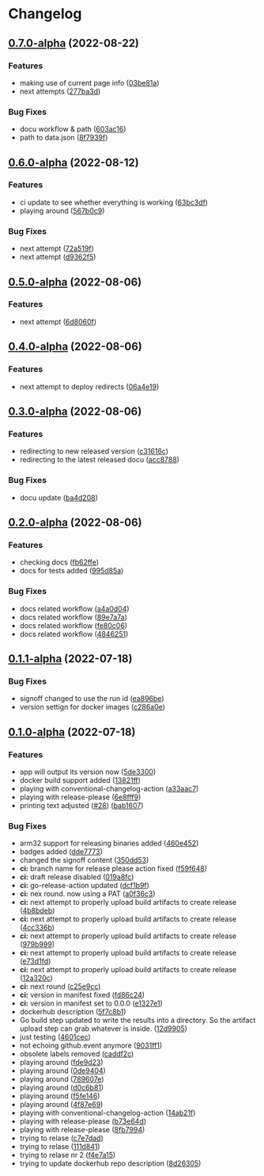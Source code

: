 # Changelog

## [0.7.0-alpha](https://github.com/dadrus/github-integrations/compare/v0.6.0-alpha...v0.7.0-alpha) (2022-08-22)


### Features

* making use of current page info ([03be81a](https://github.com/dadrus/github-integrations/commit/03be81a19a800670b7e9ea2f6dd9796a84e50c30))
* next attempts ([277ba3d](https://github.com/dadrus/github-integrations/commit/277ba3d1df5c18a90423d6da45652a4d346689cd))


### Bug Fixes

* docu workflow & path ([603ac16](https://github.com/dadrus/github-integrations/commit/603ac16686fac520c2cd21d9aac8e776b25113e2))
* path to data.json ([8f7939f](https://github.com/dadrus/github-integrations/commit/8f7939f09be740362de7385dee02708a14819ba1))

## [0.6.0-alpha](https://github.com/dadrus/github-integrations/compare/v0.5.0-alpha...v0.6.0-alpha) (2022-08-12)


### Features

* ci update to see whether everything is working ([63bc3df](https://github.com/dadrus/github-integrations/commit/63bc3dfc1d5036af27a769b8e27f31f2982c065f))
* playing around ([567b0c9](https://github.com/dadrus/github-integrations/commit/567b0c92050d2229c5cc7aa92a1daee3d7224aba))


### Bug Fixes

* next attempt ([72a519f](https://github.com/dadrus/github-integrations/commit/72a519f672ec4be3f7cb40186bbf0a0bf726d174))
* next attempt ([d9362f5](https://github.com/dadrus/github-integrations/commit/d9362f53ba9876062735b8686a365c35bc09248c))

## [0.5.0-alpha](https://github.com/dadrus/github-integrations/compare/v0.4.0-alpha...v0.5.0-alpha) (2022-08-06)


### Features

* next attempt ([6d8060f](https://github.com/dadrus/github-integrations/commit/6d8060f91d8c3dac9460bfb6995fb7c541b2a54a))

## [0.4.0-alpha](https://github.com/dadrus/github-integrations/compare/v0.3.0-alpha...v0.4.0-alpha) (2022-08-06)


### Features

* next attempt to deploy redirects ([06a4e19](https://github.com/dadrus/github-integrations/commit/06a4e19f613e6e99a256c5f18b78bc4a8f1f9f71))

## [0.3.0-alpha](https://github.com/dadrus/github-integrations/compare/v0.2.0-alpha...v0.3.0-alpha) (2022-08-06)


### Features

* redirecting to new released version ([c31616c](https://github.com/dadrus/github-integrations/commit/c31616cd0405f2890d55b719382084462d6f4581))
* redirecting to the latest released docu ([acc8788](https://github.com/dadrus/github-integrations/commit/acc87885b54737d8d9d89bd4dabe96e301818671))


### Bug Fixes

* docu update ([ba4d208](https://github.com/dadrus/github-integrations/commit/ba4d208d1ceb068f18d68eb6d4c18a4557cc7d2a))

## [0.2.0-alpha](https://github.com/dadrus/github-integrations/compare/v0.1.1-alpha...v0.2.0-alpha) (2022-08-06)


### Features

* checking docs ([fb62ffe](https://github.com/dadrus/github-integrations/commit/fb62ffe01aac19bd383ceb95cbd0258f829dda3a))
* docs for tests added ([995d85a](https://github.com/dadrus/github-integrations/commit/995d85aa80fa11288065cab33c9a2d653eee6b05))


### Bug Fixes

* docs related workflow ([a4a0d04](https://github.com/dadrus/github-integrations/commit/a4a0d04408adf3576b330c1a20797bc4aeb63e3c))
* docs related workflow ([89e7a7a](https://github.com/dadrus/github-integrations/commit/89e7a7a16a5d26d8c5708340f4a54c547d88954b))
* docs related workflow ([fe80c06](https://github.com/dadrus/github-integrations/commit/fe80c0603420769f9b1e23a3661f01eba5573870))
* docs related workflow ([4846251](https://github.com/dadrus/github-integrations/commit/4846251376c615b050f92694ce76d6e7e49e5d59))

## [0.1.1-alpha](https://github.com/dadrus/github-integrations/compare/v0.1.0-alpha...v0.1.1-alpha) (2022-07-18)


### Bug Fixes

* signoff changed to use the run id ([ea896be](https://github.com/dadrus/github-integrations/commit/ea896bea3629ee4648bade27809510d970412e43))
* version settign for docker images ([c286a0e](https://github.com/dadrus/github-integrations/commit/c286a0e6c7149a1ca8ca8f1d32cef00ba1274414))

## [0.1.0-alpha](https://github.com/dadrus/github-integrations/compare/v0.0.1...v0.1.0-alpha) (2022-07-18)


### Features

* app will output its version now ([5de3300](https://github.com/dadrus/github-integrations/commit/5de330022704953239a51962969485e4609b4e13))
* docker build support added ([13821ff](https://github.com/dadrus/github-integrations/commit/13821ff12b5f16debcf98f39a4eeb56d833f994e))
* playing with conventional-changelog-action ([a33aac7](https://github.com/dadrus/github-integrations/commit/a33aac7921c422efb807204e17a95de2c256eea7))
* playing with release-please ([6e8fff9](https://github.com/dadrus/github-integrations/commit/6e8fff96c5f1a5d12ce343b975816e4046245851))
* printing text adjusted ([#28](https://github.com/dadrus/github-integrations/issues/28)) ([bab1607](https://github.com/dadrus/github-integrations/commit/bab160711992487b6e7d3e11e97bf00ed24e7e8b))


### Bug Fixes

* arm32 support for releasing binaries added ([460e452](https://github.com/dadrus/github-integrations/commit/460e452dd40b7fc06be1e3b2a8b2ef5f3aaaf6a1))
* badges added ([dde7773](https://github.com/dadrus/github-integrations/commit/dde7773fec628b59abb89e6a545bd11b6e1bde70))
* changed the signoff content ([350dd53](https://github.com/dadrus/github-integrations/commit/350dd533acd3ae9eb59ceb491440439d793b74ff))
* **ci:** branch name for release please action fixed ([f59f648](https://github.com/dadrus/github-integrations/commit/f59f648804307a8276bc993c131db2dc943e5fe1))
* **ci:** draft release disabled ([019a8fc](https://github.com/dadrus/github-integrations/commit/019a8fccbfe7d8010200c3190b6f3c0e0d8ddb6b))
* **ci:** go-release-action updated ([dcf1b9f](https://github.com/dadrus/github-integrations/commit/dcf1b9f65a80415db18fb00b4151bb122aa516c6))
* **ci:** nex round. now using a PAT ([a0f36c3](https://github.com/dadrus/github-integrations/commit/a0f36c3fc1ba8afff2f2a7d5ba85045e5a4db94c))
* **ci:** next attempt to properly upload build artifacts to create release ([4b8bdeb](https://github.com/dadrus/github-integrations/commit/4b8bdebdf47b5d39fa64b42539a1b40e20cdfca9))
* **ci:** next attempt to properly upload build artifacts to create release ([4cc336b](https://github.com/dadrus/github-integrations/commit/4cc336b447a0e9b28510922c6f19499ec08c3605))
* **ci:** next attempt to properly upload build artifacts to create release ([979b999](https://github.com/dadrus/github-integrations/commit/979b9990470a5a0d59c7413ab1806f2d2931e8d7))
* **ci:** next attempt to properly upload build artifacts to create release ([e73d1fd](https://github.com/dadrus/github-integrations/commit/e73d1fda1aaaa44758f0894a5a6506515ac47047))
* **ci:** next attempt to properly upload build artifacts to create release ([12a320c](https://github.com/dadrus/github-integrations/commit/12a320c0ee232456ab6293e36cf128e5cc313a9e))
* **ci:** next round ([c25e9cc](https://github.com/dadrus/github-integrations/commit/c25e9cc9ff28e991c79111afee82150d7dd615bf))
* **ci:** version in manifest fixed ([fd86c24](https://github.com/dadrus/github-integrations/commit/fd86c2426effcbd0a499efa012e7e3201ff2e9f4))
* **ci:** version in manifest set to 0.0.0 ([e1327e1](https://github.com/dadrus/github-integrations/commit/e1327e1280452d0ae93ffa512ce6656486ec1026))
* dockerhub description ([5f7c8b1](https://github.com/dadrus/github-integrations/commit/5f7c8b16ffeee13e97ac75b73a9aa741fe52b208))
* Go build step updated to write the results into a directory. So the artifact upload step can grab whatever is inside. ([12d9905](https://github.com/dadrus/github-integrations/commit/12d9905ec35bb147687955c7b8ac3b3d1ccfcff9))
* just testing ([4601cec](https://github.com/dadrus/github-integrations/commit/4601cecb73b6a2f501073c0b02ca71b80884921e))
* not echoing github.event anymore ([9031ff1](https://github.com/dadrus/github-integrations/commit/9031ff12d25599716f549d34a6c167b9763b338e))
* obsolete labels removed ([caddf2c](https://github.com/dadrus/github-integrations/commit/caddf2c23c673a5799492b63191d6935bda49527))
* playing around ([fde9d23](https://github.com/dadrus/github-integrations/commit/fde9d2390c16003d854c2a23e26e963b81d6e8f5))
* playing around ([0de9404](https://github.com/dadrus/github-integrations/commit/0de94046ecf22e0e839b2477e5c86eecff1ed24c))
* playing around ([789607e](https://github.com/dadrus/github-integrations/commit/789607e469582b8f3e10c7ecd442840e6249da38))
* playing around ([d0c6b81](https://github.com/dadrus/github-integrations/commit/d0c6b816c1882e9ffd2d8a1bab0c696763f2a9c5))
* playing around ([f5fe146](https://github.com/dadrus/github-integrations/commit/f5fe1467d5eafed720884c5ef5745c667b2ef3d0))
* playing around ([4f87e69](https://github.com/dadrus/github-integrations/commit/4f87e6912a9c6180feba3303fa16aaab9cd1f441))
* playing with conventional-changelog-action ([14ab21f](https://github.com/dadrus/github-integrations/commit/14ab21f44696142bf56a07f52680e57e3ea4d9fe))
* playing with release-please ([b73e64d](https://github.com/dadrus/github-integrations/commit/b73e64d25f9b51a01dcce086a8ed76e71a2c270b))
* playing with release-please ([8fb7994](https://github.com/dadrus/github-integrations/commit/8fb7994a2fd5bc85fa4f778585db48f39383bf7a))
* trying to relase ([c7e7dad](https://github.com/dadrus/github-integrations/commit/c7e7daddd95a937e7ad072d00ba99a3f93d46389))
* trying to relase ([111d841](https://github.com/dadrus/github-integrations/commit/111d8417f84cf8b2429a743e6406a0714cc064f8))
* trying to relase nr 2 ([f4e7a15](https://github.com/dadrus/github-integrations/commit/f4e7a15b4cd081d9b7e744911c3fcb4f7558fd02))
* trying to update dockerhub repo description ([8d26305](https://github.com/dadrus/github-integrations/commit/8d26305b50427ca26037be6fb0a18ebcd3d4af6d))
